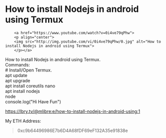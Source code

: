# How to install Nodejs in android using Termux
		<a href="https://www.youtube.com/watch?v=0i4ve79qPhw">
		<p align="center">
		<img src="http://img.youtube.com/vi/0i4ve79qPhw/0.jpg" alt="How to install Nodejs in android using Termux">
		</p></a>


How to install Nodejs in android using Termux.<br/>	Commands:<br/>	# Install/Open Termux.<br/>	apt update<br/>	apt upgrade<br/>	apt install coreutils nano<br/>	apt install nodejs<br/>	node<br/>	console.log("Hi Have Fun")

https://lbry.tv/@mlibre:e/how-to-install-nodejs-in-android-using:1

My ETH Address:
> 0xc9b64496986E7b6D4A68fDF69eF132A35e91838e